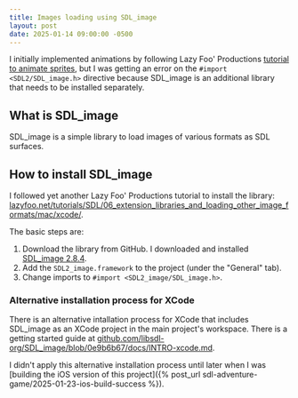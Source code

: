 ```yaml
---
title: Images loading using SDL_image
layout: post
date: 2025-01-14 09:00:00 -0500
---
```


I initially implemented animations by following Lazy Foo' Productions [tutorial to animate sprites](https://lazyfoo.net/tutorials/SDL/14_animated_sprites_and_vsync/), but I was getting an error on the `#import <SDL2/SDL_image.h>` directive because SDL_image is an additional library that needs to be installed separately.

## What is SDL_image

SDL_image is a simple library to load images of various formats as SDL surfaces.

## How to install SDL_image

I followed yet another Lazy Foo' Productions tutorial to install the library: [lazyfoo.net/tutorials/SDL/06_extension_libraries_and_loading_other_image_formats/mac/xcode/](https://lazyfoo.net/tutorials/SDL/06_extension_libraries_and_loading_other_image_formats/mac/xcode/).

The basic steps are:

1. Download the library from GitHub. I downloaded and installed [SDL_image 2.8.4](https://github.com/libsdl-org/SDL_image/releases/tag/release-2.8.4).
2. Add the `SDL2_image.framework` to the project (under the "General" tab).
3. Change imports to `#import <SDL2_image/SDL_image.h>`.

### Alternative installation process for XCode

There is an alternative intallation process for XCode that includes SDL_image as an XCode project in the main project's workspace. There is a getting started guide at [github.com/libsdl-org/SDL_image/blob/0e9b6b67/docs/INTRO-xcode.md](https://github.com/libsdl-org/SDL_image/blob/0e9b6b67/docs/INTRO-xcode.md).

I didn't apply this alternative installation process until later when I was [building the iOS version of this project]({% post_url sdl-adventure-game/2025-01-23-ios-build-success %}).
